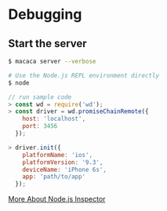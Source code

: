 # Debugging

## Start the server

```bash
$ macaca server --verbose
```

```bash
# Use the Node.js REPL environment directly
$ node
```

```javascript
// run sample code
> const wd = require('wd');
> const driver = wd.promiseChainRemote({
    host: 'localhost',
    port: 3456
  });

> driver.init({
    platformName: 'ios',
    platformVersion: '9.3',
    deviceName: 'iPhone 6s',
    app: 'path/to/app'
  });
```

[More About Node.js Inspector](//nodejs.org/en/docs/inspector/)
